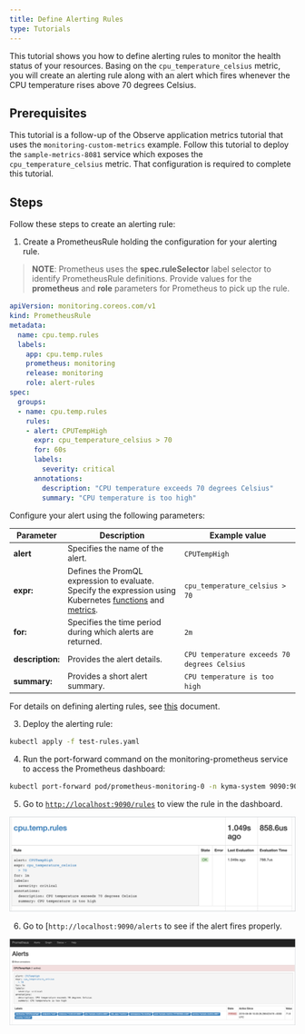 ```yaml
---
title: Define Alerting Rules
type: Tutorials
---
```


This tutorial shows you how to define alerting rules to monitor the health status of your resources. Basing on the `cpu_temperature_celsius` metric, you will create an alerting rule along with an alert which fires whenever the CPU temperature rises above 70 degrees Celsius.

## Prerequisites

This tutorial is a follow-up of the Observe application metrics tutorial that uses the `monitoring-custom-metrics` example. Follow this tutorial to deploy the `sample-metrics-8081` service which exposes the `cpu_temperature_celsius` metric. That configuration is required to complete this tutorial.

## Steps

Follow these steps to create an alerting rule:

1. Create a PrometheusRule holding the configuration for your alerting rule.

>**NOTE**: Prometheus uses the **spec.ruleSelector** label selector to identify PrometheusRule definitions. Provide values for the **prometheus** and **role** parameters for Prometheus to pick up the rule.

```yaml
apiVersion: monitoring.coreos.com/v1
kind: PrometheusRule
metadata:
  name: cpu.temp.rules
  labels:
    app: cpu.temp.rules
    prometheus: monitoring
    release: monitoring
    role: alert-rules
spec:
  groups:
  - name: cpu.temp.rules
    rules:
    - alert: CPUTempHigh
      expr: cpu_temperature_celsius > 70 
      for: 60s
      labels:
        severity: critical
      annotations:
        description: "CPU temperature exceeds 70 degrees Celsius"
        summary: "CPU temperature is too high"
```
Configure your alert using the following parameters:

| Parameter | Description | Example value |
|-----------|-------------|---------------|
| **alert** | Specifies the name of the alert. | `CPUTempHigh`  |
| **expr:** | Defines the PromQL expression to evaluate. Specify the expression using Kubernetes [functions](https://prometheus.io/docs/prometheus/latest/querying/functions/) and [metrics](https://github.com/kubernetes/kube-state-metrics/blob/master/Documentation/pod-metrics.md). | `cpu_temperature_celsius > 70`  |
| **for:** | Specifies the time period during which alerts are returned. | `2m` |
| **description:** | Provides the alert details. | `CPU temperature exceeds 70 degrees Celsius` |
| **summary:** | Provides a short alert summary. | `CPU temperature is too high` |

For details on defining alerting rules, see [this](https://prometheus.io/docs/prometheus/latest/configuration/alerting_rules/) document.

3. Deploy the alerting rule:

```bash
kubectl apply -f test-rules.yaml
```
4. Run the port-forward command on the monitoring-prometheus service to access the Prometheus dashboard:

  ```bash
  kubectl port-forward pod/prometheus-monitoring-0 -n kyma-system 9090:9090
  ```
5. Go to [`http://localhost:9090/rules`](http://localhost:9090/rules) to view the rule in the dashboard.

![](./assets/rules-dashboard.png)

6. Go to [`http://localhost:9090/alerts` to see if the alert fires properly.

![](./assets/fired-alert.png)